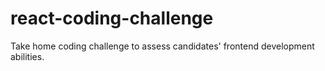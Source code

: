 # react-coding-challenge
Take home coding challenge to assess candidates' frontend development abilities.
